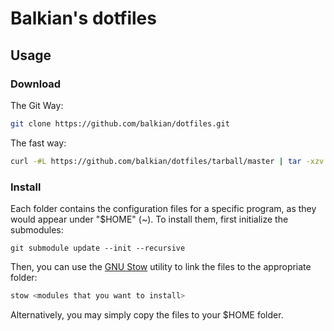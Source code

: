 # Balkian's dotfiles

## Usage

### Download
The Git Way:
```bash
git clone https://github.com/balkian/dotfiles.git
```
The fast way:
```bash
curl -#L https://github.com/balkian/dotfiles/tarball/master | tar -xzv --strip-components 1 --exclude={README.md}
```
### Install
Each folder contains the configuration files for a specific program, as they would appear under "$HOME" (~).
To install them, first initialize the submodules:

```
git submodule update --init --recursive
```

Then, you can use the [GNU Stow](https://www.gnu.org/software/stow/) utility to link the files to the appropriate folder:
```bash
stow <modules that you want to install>
```

Alternatively, you may simply copy the files to your $HOME folder.